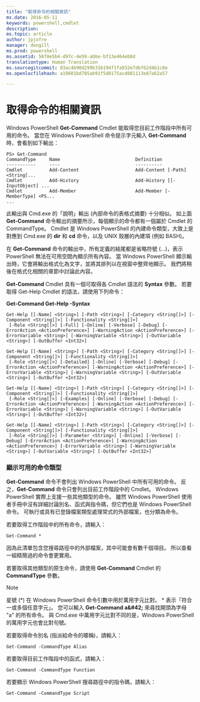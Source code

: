 ```yaml
---
title: "取得命令的相關資訊"
ms.date: 2016-05-11
keywords: powershell,cmdlet
description: 
ms.topic: article
author: jpjofre
manager: dongill
ms.prod: powershell
ms.assetid: 56f8e5b4-d97c-4e59-abbe-bf13e464eb0d
translationtype: Human Translation
ms.sourcegitcommit: 03ac4b90d299b316194f1fa932e7dbf62d4b1c8e
ms.openlocfilehash: a19601bd785ab91f5d8175acd081113e87a62a57

---
```


# 取得命令的相關資訊
Windows PowerShell **Get\-Command** Cmdlet 能取得您目前工作階段中所有可用的命令。 當您在 Windows PowerShell 命令提示字元輸入 **Get\-Command** 時，會看到如下輸出：

```
PS> Get-Command
CommandType     Name                            Definition
-----------     ----                            ----------
Cmdlet          Add-Content                     Add-Content [-Path] <String[...
Cmdlet          Add-History                     Add-History [[-InputObject] ...
Cmdlet          Add-Member                      Add-Member [-MemberType] <PS...
...
```

此輸出與 Cmd.exe 的「說明」輸出 (內部命令的表格式摘要) 十分相似。 如上面 **Get\-Command** 命令輸出的摘要所示，每個顯示的命令都有一個屬於 Cmdlet 的 CommandType。 Cmdlet 是 Windows PowerShell 的內建命令類型，大致上是對應到 Cmd.exe 的 **dir** 和 **cd** 命令，以及 UNIX 殼層的內建項 (例如 BASH)。

在 **Get\-Command** 命令的輸出中，所有定義的結尾都是省略符號 (...)，表示 PowerShell 無法在可用空間內顯示所有內容。 當 Windows PowerShell 顯示輸出時，它會將輸出格式化為文字，並將其排列以在視窗中整齊地顯示。 我們將稍後在格式化相關的章節中討論此內容。

**Get\-Command** Cmdlet 具有一個可取得各 Cmdlet 語法的 **Syntax** 參數。 若要取得 Get\-Help Cmdlet 的語法，請使用下列命令：

**Get\-Command Get\-Help \-Syntax**

```
Get-Help [[-Name] <String>] [-Path <String>] [-Category <String[]>] [-Component <String[]>] [-Functionality <String[]>]
 [-Role <String[]>] [-Full] [-Online] [-Verbose] [-Debug] [-ErrorAction <ActionPreference>] [-WarningAction <ActionPreference>] [-ErrorVariable <String>] [-WarningVariable <String>] [-OutVariable <String>] [-OutBuffer <Int32>]

Get-Help [[-Name] <String>] [-Path <String>] [-Category <String[]>] [-Component <String[]>] [-Functionality <String[]>]
 [-Role <String[]>] [-Detailed] [-Online] [-Verbose] [-Debug] [-ErrorAction <ActionPreference>] [-WarningAction <ActionPreference>] [-ErrorVariable <String>] [-WarningVariable <String>] [-OutVariable <String>] [-OutBuffer <Int32>]

Get-Help [[-Name] <String>] [-Path <String>] [-Category <String[]>] [-Component <String[]>] [-Functionality <String[]>]
 [-Role <String[]>] [-Examples] [-Online] [-Verbose] [-Debug] [-ErrorAction <ActionPreference>] [-WarningAction <ActionPreference>] [-ErrorVariable <String>] [-WarningVariable <String>] [-OutVariable <String>] [-OutBuffer <Int32>]

Get-Help [[-Name] <String>] [-Path <String>] [-Category <String[]>] [-Component <String[]>] [-Functionality <String[]>]
 [-Role <String[]>] [-Parameter <String>] [-Online] [-Verbose] [-Debug] [-ErrorAction <ActionPreference>] [-WarningAction <ActionPreference>] [-ErrorVariable <String>] [-WarningVariable <String>] [-OutVariable <String>] [-OutBuffer <Int32>]
```

### 顯示可用的命令類型
**Get\-Command** 命令不會列出 Windows PowerShell 中所有可用的命令。 反之，**Get\-Command** 命令只會列出目前工作階段中的 Cmdlet。 Windows PowerShell 實際上支援一些其他類型的命令。 雖然 Windows PowerShell 使用者手冊中沒有詳細討論別名、函式與指令碼，但它們也是 Windows PowerShell 命令。 可執行或具有已登錄檔案類型處理常式的外部檔案，也分類為命令。

若要取得工作階段中的所有命令，請輸入：

```
Get-Command *
```

因為此清單包含您搜尋路徑中的外部檔案，其中可能會有數千個項目。 所以查看一組精簡過的命令會更實用。

若要取得其他類型的原生命令，請使用 **Get\-Command** Cmdlet 的 **CommandType** 參數。

> [!NOTE]
> 星號 (\*) 在 Windows PowerShell 命令引數中用於萬用字元比對。 \* 表示「符合一或多個任意字元」。 您可以輸入 **Get\-Command a\&#42;** 來尋找開頭為字母 "a" 的所有命令。 與 Cmd.exe 中萬用字元比對不同的是，Windows PowerShell 的萬用字元也會比對句號。

若要取得命令別名 (指派給命令的暱稱)，請輸入：

```
Get-Command -CommandType Alias
```

若要取得目前工作階段中的函式，請輸入：

```
Get-Command -CommandType Function
```

若要顯示 Windows PowerShell 搜尋路徑中的指令碼，請輸入：

```
Get-Command -CommandType Script
```




<!--HONumber=Jun16_HO4-->



